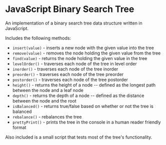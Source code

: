# JavaScript Binary Search Tree
An implementation of a binary search tree data structure written in JavaScript.

Includes the following methods:

- `insert(value)` - inserts a new node with the given value into the tree
- `remove(value)` - removes the node holding the given value from the tree
- `find(value)` - returns the node holding the given value in the tree
- `levelOrder()` - traverses each node of the tree in level order
- `inorder()` - traverses each node of the tree inorder
- `preorder()` - traverses each node of the tree preorder
- `postorder()` - traverses each node of the tree postorder
- `height()` - returns the height of a node -- defined as the longest path between the node and a leaf node
- `depth()` - returns the depth of a node -- defined as the distance between the node and the root
- `isBalanced()` - returns true/false based on whether or not the tree is balanced
- `rebalance()` - rebalances the tree
- `prettyPrint()` - prints the tree in the console in a human reader friendly format

Also included is a small script that tests most of the tree's functionality.
